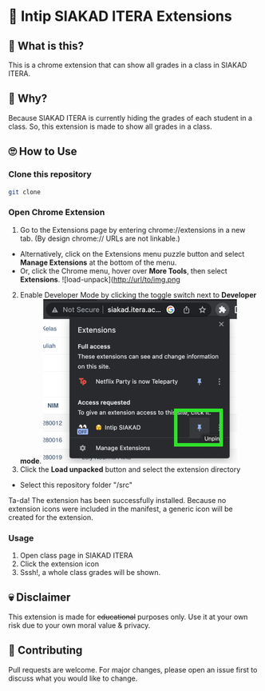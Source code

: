 # 👀 Intip SIAKAD ITERA Extensions
## 🤔 What is this?
This is a chrome extension that can show all grades in a class in SIAKAD ITERA.
## 🤨 Why?
Because SIAKAD ITERA is currently hiding the grades of each student in a class. So, this extension is made to show all grades in a class.
## 🙄 How to Use
### Clone this repository
```bash
git clone 
```
### Open Chrome Extension
1. Go to the Extensions page by entering chrome://extensions in a new tab. (By design chrome:// URLs are not linkable.)
- Alternatively, click on the Extensions menu puzzle button and select **Manage Extensions** at the bottom of the menu.
- Or, click the Chrome menu, hover over **More Tools**, then select **Extensions**.
![load-unpack]([http://url/to/img.png](https://github.com/gremlinflat/Intip-siakad/blob/master/docs/load-unpack.png?raw=true)
2. Enable Developer Mode by clicking the toggle switch next to **Developer mode**.
![pinn](https://github.com/gremlinflat/Intip-siakad/blob/master/docs/pinning.png?raw=true)
4. Click the **Load unpacked** button and select the extension directory
- Select this repository folder "/src"

Ta-da! The extension has been successfully installed. Because no extension icons were included in the manifest, a generic icon will be created for the extension.

### Usage
1. Open class page in SIAKAD ITERA 
2. Click the extension icon
3. Sssh!, a whole class grades will be shown.
## 💀 Disclaimer
This extension is made for ~~educational~~ purposes only. Use it at your own risk due to your own moral value & privacy.
## 🤝 Contributing
Pull requests are welcome. For major changes, please open an issue first to discuss what you would like to change.

